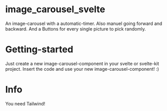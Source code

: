 # image_carousel_svelte
An image-carousel with a automatic-timer. Also manuel going forward and backward. And a Buttons for every single picture to pick randomly.

# Getting-started
Just create a new image-carousel-component in your svelte or svelte-kit project.
Insert the code and use your new image-carousel-component! :) 


# Info
You need Tailwind!
